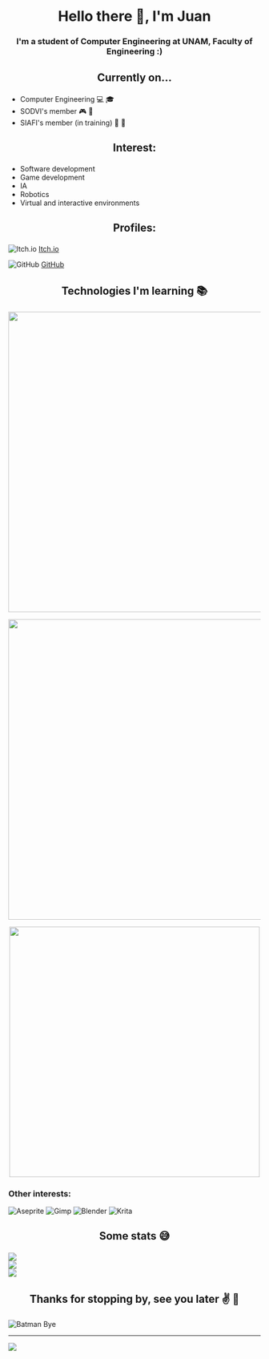 <h1 align="center">Hello there 👋, I'm Juan</h1>
<h3 align="center">I'm a student of Computer Engineering at UNAM, Faculty of Engineering :)</h3>

## <p align="center"> Currently on... </p>

* Computer Engineering 💻 🎓
* SODVI's member 🎮 👾
* SIAFI's member (in training) 🤖 🧠

[> Si quieres un cambio, primero rompe el multiverso. -Loki]: #

## <p align="center"> Interest: </p>

* Software development
* Game development
* IA
* Robotics
* Virtual and interactive environments

## <p align="center"> Profiles: </p>

![Itch.io](https://img.shields.io/badge/Itch-%23FF0B34.svg?style=for-the-badge&logo=Itch.io&logoColor=white)
[Itch.io](https://juan-ml.itch.io/)

![GitHub](https://img.shields.io/badge/github-%23121011.svg?style=for-the-badge&logo=github&logoColor=white)
[GitHub](https://github.com/JuanManceraL)

## <p align="center"> Technologies I'm learning 📚 </p>

<p align="center">
  <a href="https://skillicons.dev">
    <img src="https://skillicons.dev/icons?i=c,cs,arduino,git,discord" width="600"/>
  </a>
</p>
<p align="center">
  <a href="https://skillicons.dev">
    <img src="https://skillicons.dev/icons?i=vscode,visualstudio,py,tensorflow,github" width="600"/>
  </a>
</p>
<p align="center">
  <a href="https://skillicons.dev">
    <img src="https://skillicons.dev/icons?i=postgres,blender,mysql,unity" width="500"/>
  </a>
</p>

### Other interests:
![Aseprite](https://img.shields.io/badge/Aseprite-FFFFFF?style=for-the-badge&logo=Aseprite&logoColor=#7D929E) ![Gimp](https://img.shields.io/badge/Gimp-657D8B?style=for-the-badge&logo=gimp&logoColor=FFFFFF) ![Blender](https://img.shields.io/badge/blender-%23F5792A.svg?style=for-the-badge&logo=blender&logoColor=white) ![Krita](https://img.shields.io/badge/Krita-203759?style=for-the-badge&logo=krita&logoColor=EEF37B)

## <p align="center"> Some stats 😅 </p>
![](https://github-readme-stats.vercel.app/api?username=JuanManceraL&theme=blue_navy&hide_border=false&include_all_commits=false&count_private=false)<br/>
![](https://github-readme-streak-stats.herokuapp.com/?user=JuanManceraL&theme=blue_navy&hide_border=false)<br/>
![](https://github-readme-stats.vercel.app/api/top-langs/?username=JuanManceraL&theme=blue_navy&hide_border=false&include_all_commits=false&count_private=false&layout=compact)

## <p align="center"> Thanks for stopping by, see you later :v: 🎌 </p>
![Batman Bye](https://media.tenor.com/Wv1I7UyJMTMAAAAM/batman-goodbye-chat.gif)

---
[![](https://visitcount.itsvg.in/api?id=JuanManceraL&icon=0&color=0)](https://visitcount.itsvg.in)
